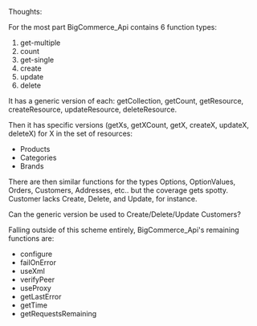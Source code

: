 <div id="main">
<p>Thoughts:</p>
<p>For the most part BigCommerce_Api contains 6 function types:</p>
<ol><li>get-multiple</li><li>count</li><li>get-single</li><li>create</li><li>update</li><li>delete</li></ol>
<p>It has a generic version of each: getCollection, getCount, getResource, createResource, updateResource, deleteResource.</p>
<p>Then it has specific versions (getXs, getXCount, getX, createX, updateX, deleteX) for X in the set of resources: </p>
<ul><li>Products</li><li>Categories</li><li>Brands</li></ul>
<p>There are then similar functions for the types Options, OptionValues, Orders,
Customers, Addresses, etc.. but the coverage gets spotty. Customer lacks Create, Delete, 
and Update, for instance.</p>
<p>Can the generic version be used to Create/Delete/Update Customers?</p>
<p>Falling outside of this scheme entirely, BigCommerce_Api's remaining functions are:<p>
<ul>
<li>configure</li><li>failOnError</li><li>useXml</li><li>verifyPeer</li>
<li>useProxy</li><li>getLastError</li><li>getTime</li><li>getRequestsRemaining</li>
</ul>
</div>
